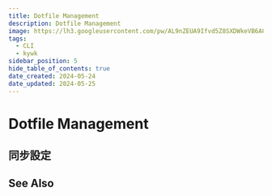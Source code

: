 ```yaml
---
title: Dotfile Management
description: Dotfile Management
image: https://lh3.googleusercontent.com/pw/AL9nZEUA9Ifvd5Z8SXDWkeVB6AC4MPGwnXaL6kBXNPoXwOQQ2jOcZ1Jw_0p8TKK8C3ZX0e67_FOY15eDrm7aaXSQJcKtoUzC80SAQEHsaBy6qS2AqNNs5VUFNXBKm439y_1wkvmDl-PnL8ReojnIumNlEvOXBg=w800-no?authuser=0
tags:
  - CLI
  - kywk
sidebar_position: 5
hide_table_of_contents: true
date_created: 2024-05-24
date_updated: 2024-05-25
---
```


# Dotfile Management

## 同步設定


## See Also
